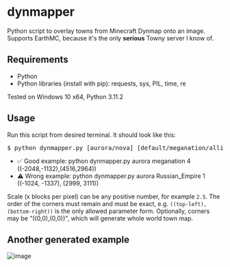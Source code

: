 # dynmapper
Python script to overlay towns from Minecraft Dynmap onto an image.
Supports EarthMC, because it's the only **serious** Towny server I know of.

## Requirements
- Python
- Python libraries (install with pip): requests, sys, PIL, time, re

Tested on Windows 10 x64, Python 3.11.2

## Usage
Run this script from desired terminal. It should look like this:
<pre>$ python dynmapper.py [aurora/nova] [default/meganation/alliance] [x blocks per pixel] ((top-left corner XZ coords),(bottom-right corner XZ coords))</pre>
- ✅ Good example: python dynmapper.py aurora meganation 4 ((-2048,-1132),(4516,2964))
- ⚠️ Wrong example: python dynmapper.py aurora Russian_Empire 1 ((-1024, -1337), (2999, 3111))

Scale (x blocks per pixel) can be any positive number, for example `2.5`. The order of the corners must remain and must be exact, e.g. `((top-left),(bottom-right))` is the only allowed parameter form. Optionally, corners may be "((0,0),(0,0))", which will generate whole world town map.

## Another generated example
![image](https://github.com/3meraldK/dynmapper/assets/48335651/e54a4191-b103-4ebb-9925-c5dc118269fa)

